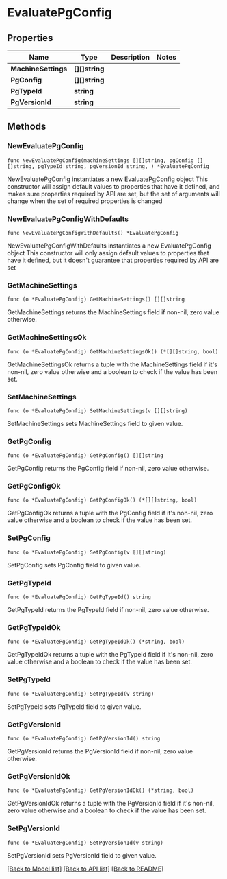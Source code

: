 # EvaluatePgConfig

## Properties

Name | Type | Description | Notes
------------ | ------------- | ------------- | -------------
**MachineSettings** | **[][]string** |  | 
**PgConfig** | **[][]string** |  | 
**PgTypeId** | **string** |  | 
**PgVersionId** | **string** |  | 

## Methods

### NewEvaluatePgConfig

`func NewEvaluatePgConfig(machineSettings [][]string, pgConfig [][]string, pgTypeId string, pgVersionId string, ) *EvaluatePgConfig`

NewEvaluatePgConfig instantiates a new EvaluatePgConfig object
This constructor will assign default values to properties that have it defined,
and makes sure properties required by API are set, but the set of arguments
will change when the set of required properties is changed

### NewEvaluatePgConfigWithDefaults

`func NewEvaluatePgConfigWithDefaults() *EvaluatePgConfig`

NewEvaluatePgConfigWithDefaults instantiates a new EvaluatePgConfig object
This constructor will only assign default values to properties that have it defined,
but it doesn't guarantee that properties required by API are set

### GetMachineSettings

`func (o *EvaluatePgConfig) GetMachineSettings() [][]string`

GetMachineSettings returns the MachineSettings field if non-nil, zero value otherwise.

### GetMachineSettingsOk

`func (o *EvaluatePgConfig) GetMachineSettingsOk() (*[][]string, bool)`

GetMachineSettingsOk returns a tuple with the MachineSettings field if it's non-nil, zero value otherwise
and a boolean to check if the value has been set.

### SetMachineSettings

`func (o *EvaluatePgConfig) SetMachineSettings(v [][]string)`

SetMachineSettings sets MachineSettings field to given value.


### GetPgConfig

`func (o *EvaluatePgConfig) GetPgConfig() [][]string`

GetPgConfig returns the PgConfig field if non-nil, zero value otherwise.

### GetPgConfigOk

`func (o *EvaluatePgConfig) GetPgConfigOk() (*[][]string, bool)`

GetPgConfigOk returns a tuple with the PgConfig field if it's non-nil, zero value otherwise
and a boolean to check if the value has been set.

### SetPgConfig

`func (o *EvaluatePgConfig) SetPgConfig(v [][]string)`

SetPgConfig sets PgConfig field to given value.


### GetPgTypeId

`func (o *EvaluatePgConfig) GetPgTypeId() string`

GetPgTypeId returns the PgTypeId field if non-nil, zero value otherwise.

### GetPgTypeIdOk

`func (o *EvaluatePgConfig) GetPgTypeIdOk() (*string, bool)`

GetPgTypeIdOk returns a tuple with the PgTypeId field if it's non-nil, zero value otherwise
and a boolean to check if the value has been set.

### SetPgTypeId

`func (o *EvaluatePgConfig) SetPgTypeId(v string)`

SetPgTypeId sets PgTypeId field to given value.


### GetPgVersionId

`func (o *EvaluatePgConfig) GetPgVersionId() string`

GetPgVersionId returns the PgVersionId field if non-nil, zero value otherwise.

### GetPgVersionIdOk

`func (o *EvaluatePgConfig) GetPgVersionIdOk() (*string, bool)`

GetPgVersionIdOk returns a tuple with the PgVersionId field if it's non-nil, zero value otherwise
and a boolean to check if the value has been set.

### SetPgVersionId

`func (o *EvaluatePgConfig) SetPgVersionId(v string)`

SetPgVersionId sets PgVersionId field to given value.



[[Back to Model list]](../README.md#documentation-for-models) [[Back to API list]](../README.md#documentation-for-api-endpoints) [[Back to README]](../README.md)


